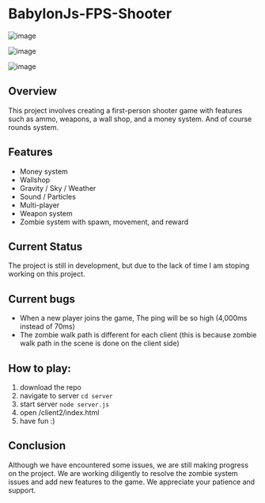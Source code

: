 # BabylonJs-FPS-Shooter

![image](https://user-images.githubusercontent.com/25286081/235180354-01573ac5-2377-4730-966f-23f905827880.png)

![image](https://github.com/Suleiman700/BabylonJs-FPS-Shooter/assets/25286081/0ca1ab00-963f-4905-b705-a38ce8c91cf4)

![image](https://github.com/Suleiman700/BabylonJs-FPS-Shooter/assets/25286081/bd3f0a9a-5180-4891-86df-8e8d42ded65b)



## Overview

This project involves creating a first-person shooter game with features such as ammo, weapons, a wall shop, and a money system. And of course rounds system.

## Features

* Money system
* Wallshop
* Gravity / Sky / Weather
* Sound / Particles
* Multi-player
* Weapon system
* Zombie system with spawn, movement, and reward

## Current Status

The project is still in development, but due to the lack of time I am stoping working on this project.

## Current bugs

* When a new player joins the game, The ping will be so high (4,000ms instead of 70ms)
* The zombie walk path is different for each client (this is because zombie walk path in the scene is done on the client side)

## How to play:
1. download the repo
2. navigate to server `cd server`
3. start server `node server.js`
4. open /client2/index.html
5. have fun :)

## Conclusion

Although we have encountered some issues, we are still making progress on the project. We are working diligently to resolve the zombie system issues and add new features to the game. We appreciate your patience and support.
